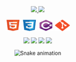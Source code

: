 </div>

<div align="center">
  <a href="https://github.com/PedroFelix40">
    <img height="150em" src="https://github-readme-stats.vercel.app/api?username=Filipe-Gois&count_private=true&include_all_commits=true&show_icons=true&theme=github_dark&hide_border=false&show_owner=true"/>
    <img height="150em" src="https://github-readme-stats.vercel.app/api/top-langs/?username=Pedro-Gois&theme=github_dark&hide_border=false&&layout=compact"/>
  </a>
</div>

<div align="center" valign="top"><br>
  
  
  <img align="center" alt="HTML" height="30" width="40" src="https://raw.githubusercontent.com/devicons/devicon/master/icons/html5/html5-original.svg">
  <img align="center" alt="CSS" height="30" width="40" src="https://raw.githubusercontent.com/devicons/devicon/master/icons/css3/css3-original.svg">
  <img align="center" alt="Csharp" height="30" width="40" src="https://raw.githubusercontent.com/devicons/devicon/master/icons/csharp/csharp-original.svg">
  <img align="center" alt="git" height="30" width="40" src="https://raw.githubusercontent.com/devicons/devicon/master/icons/git/git-original.svg">
</div><br>

<div align="center">
  <a href="https://www.youtube.com/channel/UCI5V_-94CmXLVL7yZ9TGRJw" target="_blank"><img src="https://img.shields.io/badge/YouTube-FF0000?style=for-the-badge&logo=youtube&logoColor=white" target="_blank"></a>
  <a href=https://www.instagram.com/_felixgg/ target="_blank"><img src="https://img.shields.io/badge/-Instagram-%23E4405F?style=for-the-badge&logo=instagram&logoColor=white" target="_blank"></a>
  <a href="https://www.linkedin.com/in/pedro-gabriel-felix-da-silva-b24818238/" target="_blank"><img src="https://img.shields.io/badge/-LinkedIn-%230077B5?style=for-the-badge&logo=linkedin&logoColor=white" target="_blank"></a> 
  <a href="mailto:fythoy@gmail.com"><img src="https://img.shields.io/badge/-Gmail-%23333?style=for-the-badge&logo=gmail&logoColor=white" target="_blank"></a>
</div>

<div align="center">

  ![Snake animation](https://github.com/danielbped/danielbped/blob/output/github-contribution-grid-snake.svg)
  
</div>

##
